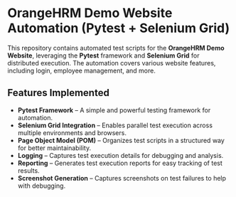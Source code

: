 # OrangeHRM Demo Website Automation (Pytest + Selenium Grid)

This repository contains automated test scripts for the **OrangeHRM Demo Website**, leveraging the **Pytest** framework and **Selenium Grid** for distributed execution. The automation covers various website features, including login, employee management, and more.

## Features Implemented

- **Pytest Framework** – A simple and powerful testing framework for automation.
- **Selenium Grid Integration** – Enables parallel test execution across multiple environments and browsers.
- **Page Object Model (POM)** – Organizes test scripts in a structured way for better maintainability.
- **Logging** – Captures test execution details for debugging and analysis.
- **Reporting** – Generates test execution reports for easy tracking of test results.
- **Screenshot Generation** – Captures screenshots on test failures to help with debugging.



